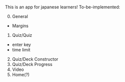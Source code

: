 This is an app for japanese learners! 
To-be-implemented:

0. General 
 - Margins
1. Quiz/Quiz 
 - enter key 
 - time limit
2. Quiz/Deck Constructor 
3. Quiz/Deck Progress 
4. Video 
5. Home(?)
